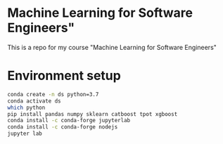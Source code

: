 # Machine Learning for Software Engineers"
This is a repo for my course "Machine Learning for Software Engineers"

# Environment setup
```bash
conda create -n ds python=3.7
conda activate ds
which python
pip install pandas numpy sklearn catboost tpot xgboost
conda install -c conda-forge jupyterlab
conda install -c conda-forge nodejs
jupyter lab
```
